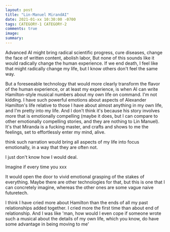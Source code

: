 ```yaml
---
layout: post
title: "Lin-Manuel MirandAI"
date: 2021-01-xx 10:30:00 -0700
tags: CATEGORY-1 CATEGORY-2
comments: true
image:
summary:
---
```

Advanced AI might bring radical scientific progress, cure diseases, change the face of written content, abolish labor,
But none of this sounds like it would radically change the human experience. If we end death, I feel like that might radically change my life, but I know others don't feel the same way.

But a foreseeable technology that would more clearly transform the flavor of the human experience, or at least my experience, is when AI can write Hamilton-style musical numbers about my own life on command. I'm not kidding. I have such powerful emotions about aspects of Alexander Hamilton's life relative to those I have about almost anything in my own life, and I'm pretty into my life. And I don't think it's because his story involves more that is emotionally compelling (maybe it does, but I can compare to other emotionally compelling stories, and they are nothing to Lin Manuel). It's that Miranda is a fucking master, and crafts and shows to me the feelings, set to effortlessly enter my mind, alive.

  think such narration would bring all aspects of my life into focus emotionally, in a way that they are often not.

I just don't know how I would deal.

Imagine if every time you xxx

It would open the door to vivid emotional grasping of the stakes of everything. Maybe there are other technologies for that, but this is one that I can concretely imagine, whereas the other ones are some vague naive futuretech.

I think I have cried more about Hamilton than the ends of all my past relationships added together. I cried more the first time than about end of relationship. And I was like 'man, how would I even cope if someone wrote such a musical about the details of my own life, which you know, do have some advantage in being moving to me'
<!--ex-->
